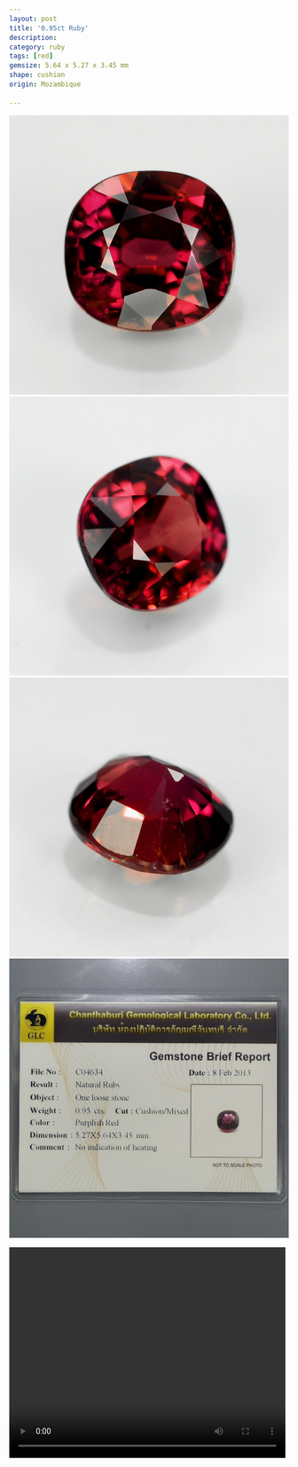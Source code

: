 ```yaml
---
layout: post
title: '0.95ct Ruby'
description: 
category: ruby
tags: [red]
gemsize: 5.64 x 5.27 x 3.45 mm
shape: cushion
origin: Mozambique

---
```

![Ruby pic 1](/images/0.95-ruby-a.jpg)
![Ruby pic 2](/images/0.95-ruby-b.jpg)
![Ruby pic 3](/images/0.95-ruby-c.jpg)
![Ruby pic 4](/images/0.95-ruby-d.jpg)

<video width="498" height="380" controls="controls">
  <source src="/images/0.95-ruby.mp4" type="video/mp4"/>
  <param name="autoplay" value="true" />
</video>